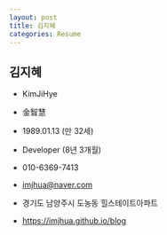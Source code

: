 ```yaml
---
layout: post
title: 김지혜
categories: Resume
---
```


## 김지혜

- KimJiHye

- 金智慧

- 1989.01.13 (만 32세)

- Developer (8년 3개월)

- 010-6369-7413

- imjhua@naver.com

- 경기도 남양주시 도농동 힐스테이트아파트

- https://imjhua.github.io/blog


